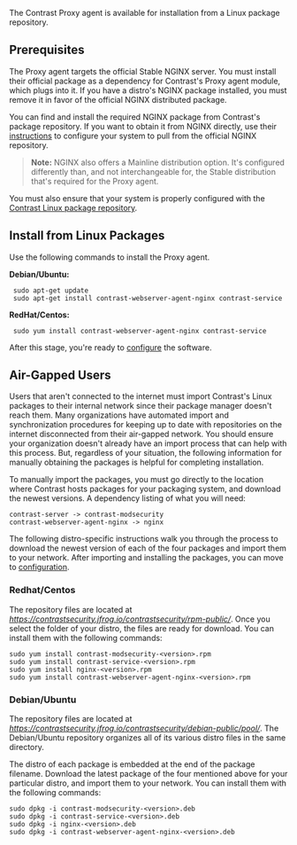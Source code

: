 <!--
title: "Install the Contrast Proxy Agent"
description: "Installation instructions for the Contrast Proxy agent"
tags: "installation agent proxy nginx linux package source"
-->

The Contrast Proxy agent is available for installation from a Linux package repository. 

## Prerequisites

The Proxy agent targets the official Stable NGINX server. You must install their official package as a dependency for Contrast's Proxy agent module, which plugs into it. If you have a distro's NGINX package installed, you must remove it in favor of the official NGINX distributed package.

You can find and install the required NGINX package from Contrast's package repository. If you want to obtain it from NGINX directly, use their [instructions](http://nginx.org/en/linux_packages.html) to configure your system to pull from the official NGINX repository. 

> **Note:** NGINX also offers a Mainline distribution option. It's configured differently than, and not interchangeable for, the Stable distribution that's required for the Proxy agent. 

You must also ensure that your system is properly configured with the [Contrast Linux package repository](installation-setup.html#linux).

## Install from Linux Packages

Use the following commands to install the Proxy agent.

**Debian/Ubuntu:**

```
 sudo apt-get update
 sudo apt-get install contrast-webserver-agent-nginx contrast-service
```

**RedHat/Centos:**

```
 sudo yum install contrast-webserver-agent-nginx contrast-service
```

After this stage, you're ready to [configure](installation-proxy.html#proxy-config) the software.

<!-- ## Installation from Source

The Proxy agent is constructed as a module that plugs into NGINX. It can be compiled statically into NGINX or as an NGINX dynamic module. The software and documentation for building from source is available at: https://github.com/Contrast-Security-OSS/nginx-contrast-connector and https://github.com/Contrast-Security-OSS/nginx-contrast-connector/blob/master/BUILD_FROM_SOURCES.md -->

## Air-Gapped Users

Users that aren't connected to the internet must import Contrast's Linux packages to their internal network since their package manager doesn't reach them. Many organizations have automated import and synchronization procedures for keeping up to date with repositories on the internet disconnected from their air-gapped network. You should ensure your organization doesn't already have an import process that can help with this process. But, regardless of your situation, the following information for manually obtaining the packages is helpful for completing installation.

To manually import the packages, you must go directly to the location where Contrast hosts packages for your packaging system, and download the newest versions. A dependency listing of what you will need:

	contrast-server -> contrast-modsecurity
	contrast-webserver-agent-nginx -> nginx

The following distro-specific instructions walk you through the process to download the newest version of each of the four packages and import them to your network. After importing and installing the packages, you can move to [configuration](installation-proxy.html#proxy-config). 


### Redhat/Centos
	
The repository files are located at *https://contrastsecurity.jfrog.io/contrastsecurity/rpm-public/*. Once you select the folder of your distro, the files are ready for download. You can install them with the following commands:

```
sudo yum install contrast-modsecurity-<version>.rpm
sudo yum install contrast-service-<version>.rpm
sudo yum install nginx-<version>.rpm
sudo yum install contrast-webserver-agent-nginx-<version>.rpm
```
 
### Debian/Ubuntu

The repository files are located at *https://contrastsecurity.jfrog.io/contrastsecurity/debian-public/pool/*. The Debian/Ubuntu repository organizes all of its various distro files in the same directory. 

The distro of each package is embedded at the end of the package filename. Download the latest package of the four mentioned above for your particular distro, and import them to your network. You can install them with the following commands:

```
sudo dpkg -i contrast-modsecurity-<version>.deb
sudo dpkg -i contrast-service-<version>.deb
sudo dpkg -i nginx-<version>.deb
sudo dpkg -i contrast-webserver-agent-nginx-<version>.deb
```


